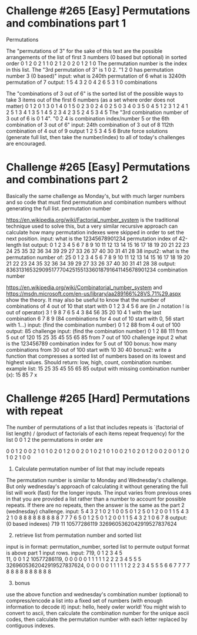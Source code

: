 # Challenge #265 [Easy] Permutations and combinations part 1

Permutations

The "permutations of 3" for the sake of this text are the possible arrangements of the list of first 3 numbers (0 based but optional) in sorted order
0 1 2
0 2 1
1 0 2
1 2 0
2 0 1
2 1 0
The permutation number is the index in this list. The "3rd permutation of 3" is 1 0 2. "1 2 0 has permutation number 3 (0 based)"
input:
what is 240th permutation of 6
what is 3240th permutation of 7
output:
1 5 4 3 2 0
4 2 6 5 3 1 0
combinations

The "combinations of 3 out of 6" is the sorted list of the possible ways to take 3 items out of the first 6 numbers (as a set where order does not matter)
0 1 2
0 1 3
0 1 4
0 1 5
0 2 3
0 2 4
0 2 5
0 3 4
0 3 5
0 4 5
1 2 3
1 2 4
1 2 5
1 3 4
1 3 5
1 4 5
2 3 4
2 3 5
2 4 5
3 4 5
The "3rd combination number of 3 out of 6 is 0 1 4". "0 2 4 is combination index/number 5 or the 6th combination of 3 out of 6"
input:
24th combination of 3 out of 8
112th combination of 4 out of 9
output
1 2 5
3 4 5 6
Brute force solutions (generate full list, then take the number/index) to all of today's challenges are encouraged.

# Challenge #265 [Easy] Permutations and combinations part 2

Basically the same challenge as Monday's, but with much larger numbers and so code that must find permutation and combination numbers without generating the full list.
permutation number

https://en.wikipedia.org/wiki/Factorial_number_system is the traditional technique used to solve this, but a very similar recursive approach can calculate how many permutation indexes were skipped in order to set the next position.
input:
what is the 12345678901234 permutation index of 42-length list
output:
   0 1 2 3 4 5 6 7 8 9 10 11 12 13 14 15 16 17 18 19 20 21 22 23 24 25 35 32 36 34 39 29 27 33 26 37 40 30 31 41 28 38
input2:
what is the permutation number of:  25 0 1 2 3 4 5 6 7 8 9 10 11 12 13 14 15 16 17 18 19 20 21 22 23 24 35 32 36 34 39 29 27 33 26 37 40 30 31 41 28 38
output:
836313165329095177704251551336018791641145678901234
combination number

https://en.wikipedia.org/wiki/Combinatorial_number_system and https://msdn.microsoft.com/en-us/library/aa289166%28VS.71%29.aspx show the theory.
It may also be useful to know that the number of combinations of 4 out of 10 that start with 0 1 2 3 4 5 6 are (in J notation ! is out of operator)
   3 ! 9 8 7 6 5 4 3 
84 56 35 20 10 4 1
with the last combination 6 7 8 9 (84 combinations for 4 out of 10 start with 0, 56 start with 1...)
input: (find the combination number)
0 1 2 88 from 4 out of 100
output:
85
challenge input: (find the combination number)
0 1 2 88 111 from 5 out of 120
15 25 35 45 55 65 85 from 7 out of 100
challenge input 2
what is the 123456789 combination index for 5 out of 100
bonus:
how many combinations from 30 out of 100 start with 10 30 40
bonus2: write a function that compresses a sorted list of numbers based on its lowest and highest values. Should return: low, high, count, combination number.
example list:
15 25 35 45 55 65 85
output with missing combination number (x):
15 85 7 x


# Challenge #265 [Hard] Permutations with repeat

 The number of permutations of a list that includes repeats is `(factorial of list length) / (product of factorials of each items repeat frequency)
for the list 0 0 1 2 the permutations in order are

0 0 1 2
0 0 2 1
0 1 0 2
0 1 2 0
0 2 0 1
0 2 1 0
1 0 0 2
1 0 2 0
1 2 0 0
2 0 0 1
2 0 1 0
2 1 0 0

1. Calculate permutation number of list that may include repeats

The permutation number is similar to Monday and Wednesday's challenge. But only wednesday's approach of calculating it without generating the full list will work (fast) for the longer inputs. The input varies from previous ones in that you are provided a list rather than a number to account for possible repeats. If there are no repeats, then the answer is the same as the part 2 (wednesday) challenge.
input:
5 4 3 2 1 0
2 1 0 0
5 0 1 2 5 0 1 2 0 0 1 1 5 4 3 2 1 0
8 8 8 8 8 8 8 8 8 7 7 7 6 5 0 1 2 5 0 1 2 0 0 1 1 5 4 3 2 1 0 6 7 8
output: (0 based indexes)
719
11
10577286119
3269605362042919527837624

2. retrieve list from permutation number and sorted list

input is in format: permutation_number, sorted list to permute
output format is above part 1 input rows.
input:
 719, 0 1 2 3 4 5  
 11, 0 0 1 2
 10577286119, 0 0 0 0 0 1 1 1 1 1 2 2 2 3 4 5 5 5
 3269605362042919527837624, 0 0 0 0 0 1 1 1 1 1 2 2 2 3 4 5 5 5 6 6 7 7 7 7 8 8 8 8 8 8 8 8 8 8

3. bonus

use the above function and wednesday's combination number (optional) to compress/encode a list into a fixed set of numbers (with enough information to decode it)
input:
hello, heely owler world!
You might wish to convert to ascii, then calculate the combination number for the unique ascii codes, then calculate the permutation number with each letter replaced by contiguous indexes.<Paste>
